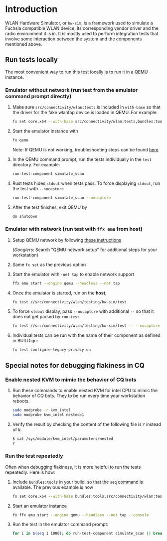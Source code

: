 # Introduction

WLAN Hardware Simulator, or `hw-sim`, is a framework used to simulate a Fuchsia compatible WLAN device, its corresponding vendor driver and the radio environment it is in. It is mostly used to perform integration tests that involve some interaction between the system and the components mentioned above.

## Run tests locally

The most convenient way to run this test locally is to run it in a QEMU instance.

### Emulator without network (run test from the emulator command prompt directly)

1. Make sure `src/connectivity/wlan:tests` is included in `with-base` so that the driver for the fake wlantap device is loaded in QEMU. For example:

    ```sh
    fx set core.x64 --with-base src/connectivity/wlan:tests,bundles:tools
    ```

1. Start the emulator instance with

    ```sh
    fx qemu
    ```

    Note: If QEMU is not working, troubleshooting steps can be found [here](/docs/get-started/set_up_femu.md)

1. In the QEMU command prompt, run the tests individually in the `test` directory. For example:

    ```sh
    run-test-component simulate_scan
    ```

1. Rust tests hides `stdout` when tests pass. To force displaying `stdout`, run the test with `--nocapture`

    ````sh
    run-test-component simulate_scan --nocapture
    ````

1. After the test finishes, exit QEMU by

    ```sh
    dm shutdown
    ```

### Emulator with network (run test with `ffx emu` from host)

1. Setup QEMU network by following [these instructions](/docs/get-started/set_up_femu#configure-ipv6-network)

    (*Googlers*: Search "QEMU network setup" for additional steps for your workstation)

1. Same `fx set` as the previous option
1. Start the emulator with `-net tap` to enable network support

    ```sh
    ffx emu start --engine qemu --headless --net tap
    ```

1. Once the emulator is started, run on the **host**,

    ```sh
    fx test //src/connectivity/wlan/testing/hw-sim/test
    ```

1. To force `stdout` display, pass `--nocapture` with additional `--` so that it does not get parsed by `run-test`

    ```sh
    fx test //src/connectivity/wlan/testing/hw-sim/test -- --nocapture
    ```

1. Individual tests can be run with the name of their component as defined in BUILD.gn:

    ```sh
    fx test configure-legacy-privacy-on
    ```

## Special notes for debugging flakiness in CQ

### Enable nested KVM to mimic the behavior of CQ bots

1. Run these commands to enable nested KVM for intel CPU to mimic the behavior of CQ bots. They to be run every time your workstation reboots.

    ```sh
    sudo modprobe -r kvm_intel
    sudo modprobe kvm_intel nested=1
    ```

1. Verify the result by checking the content of the following file is `Y` instead of `N`.

    ```sh
    $ cat /sys/module/kvm_intel/parameters/nested
    Y
    ```

### Run the test repeatedly

Often when debugging flakiness, it is more helpful to run the tests repeatedly. Here is how:

1. Include `bundles:tools` in your build, so that the `seq` command is available. The previous example is now

     ```sh
     fx set core.x64 --with-base bundles:tools,src/connectivity/wlan:tests,bundles:tools
     ```

1. Start an emulator instance

    ```sh
    fx ffx emu start --engine qemu --headless --net tap --console
    ```

1. Run the test in the emulator command prompt:

     ```sh
     for i in $(seq 1 1000); do run-test-component simulate_scan || break; echo success: attempt $i; done;
     ```

